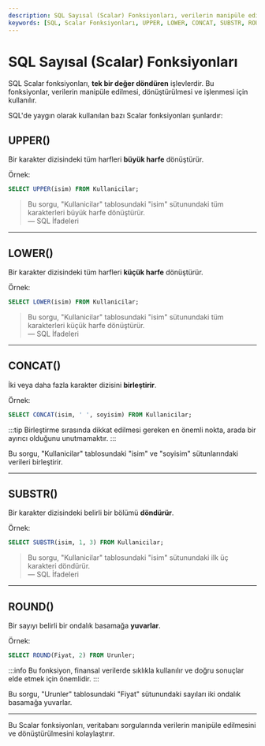 ```yaml
---
description: SQL Sayısal (Scalar) Fonksiyonları, verilerin manipüle edilmesi ve dönüştürülmesinde önemli bir rol oynayan işlevlerdir. Bu içerikte, yaygın olarak kullanılan Scalar fonksiyonlarını ve örneklerini bulabilirsiniz.
keywords: [SQL, Scalar Fonksiyonları, UPPER, LOWER, CONCAT, SUBSTR, ROUND]
---
```


# SQL Sayısal (Scalar) Fonksiyonları

SQL Scalar fonksiyonları, **tek bir değer döndüren** işlevlerdir. Bu fonksiyonlar, verilerin manipüle edilmesi, dönüştürülmesi ve işlenmesi için kullanılır.

SQL'de yaygın olarak kullanılan bazı Scalar fonksiyonları şunlardır:

## UPPER()

Bir karakter dizisindeki tüm harfleri **büyük harfe** dönüştürür.

Örnek:

```sql
SELECT UPPER(isim) FROM Kullanicilar;
```

> Bu sorgu, "Kullanicilar" tablosundaki "isim" sütunundaki tüm karakterleri büyük harfe dönüştürür.  
> — SQL İfadeleri

---

## LOWER()

Bir karakter dizisindeki tüm harfleri **küçük harfe** dönüştürür.

Örnek:

```sql
SELECT LOWER(isim) FROM Kullanicilar;
```

> Bu sorgu, "Kullanicilar" tablosundaki "isim" sütunundaki tüm karakterleri küçük harfe dönüştürür.  
> — SQL İfadeleri

---

## CONCAT()

İki veya daha fazla karakter dizisini **birleştirir**.

Örnek:

```sql
SELECT CONCAT(isim, ' ', soyisim) FROM Kullanicilar;
```

:::tip
Birleştirme sırasında dikkat edilmesi gereken en önemli nokta, arada bir ayırıcı olduğunu unutmamaktır.
:::

Bu sorgu, "Kullanicilar" tablosundaki "isim" ve "soyisim" sütunlarındaki verileri birleştirir.

---

## SUBSTR()

Bir karakter dizisindeki belirli bir bölümü **döndürür**.

Örnek:

```sql
SELECT SUBSTR(isim, 1, 3) FROM Kullanicilar;
```

> Bu sorgu, "Kullanicilar" tablosundaki "isim" sütunundaki ilk üç karakteri döndürür.  
> — SQL İfadeleri

---

## ROUND()

Bir sayıyı belirli bir ondalık basamağa **yuvarlar**.

Örnek:

```sql
SELECT ROUND(Fiyat, 2) FROM Urunler;
```

:::info
Bu fonksiyon, finansal verilerde sıklıkla kullanılır ve doğru sonuçlar elde etmek için önemlidir.
:::

Bu sorgu, "Urunler" tablosundaki "Fiyat" sütunundaki sayıları iki ondalık basamağa yuvarlar.

---

Bu Scalar fonksiyonları, veritabanı sorgularında verilerin manipüle edilmesini ve dönüştürülmesini kolaylaştırır.